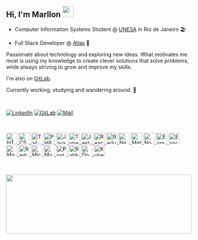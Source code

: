 <h2>Hi, I'm Marllon <img src="https://github.com/abdoachhoubi/abdoachhoubi/blob/main/gifs/Hi.gif" width="30"></h2>


- Computer Information Systems Student @ [UNESA](https://estacio.br/maracana) in Rio de Janeiro  🏖️

- Full Stack Developer @ [Atlas](https://www.atlasgr.com.br/) 🚚


Passionate about technology and exploring new ideas. What motivates me most is using my knowledge to create clever solutions that solve problems, while always striving to grow and improve my skills.

I'm also on [GitLab](https://gitlab.com/marllomartin).

Currently working, studying and wandering around. 🍃

<br>

[![LinkedIn](https://img.shields.io/badge/LinkedIn-0E1116?style=for-the-badge&logo=linkedin&logoColor=FFFFFF&logoWidth=25)](https://www.linkedin.com/in/marllomartins/)
[![GitLab](https://img.shields.io/badge/GitLab-0E1116?style=for-the-badge&logo=Gitlab&logoColor=FFFFFF&logoWidth=25)](https://gitlab.com/marllomartin)
[![Mail](https://img.shields.io/badge/Email-0E1116?style=for-the-badge&logo=Gmail&logoColor=FFFFFF&logoWidth=25)](mailto:marllonmartinsmgmt@gmail.com)

##

<br>

<div>
<a href="https://www.w3schools.com/html/">
<img 
     src="https://cdn.jsdelivr.net/gh/devicons/devicon/icons/html5/html5-plain.svg"
     alt="HTML5"
     width="30"
     height="30"
/>
</a>
<a href="https://www.w3schools.com/css/">
  <img
     src="https://cdn.jsdelivr.net/gh/devicons/devicon/icons/css3/css3-plain.svg"
     alt="CSS3"
     width="30"
     height="30"
  />   
</a>
<a href="https://tailwindcss.com/" target="_blank" rel="noopener noreferrer">
  <img
     src="https://cdn.jsdelivr.net/gh/devicons/devicon@latest/icons/tailwindcss/tailwindcss-original.svg"
     alt="Tailwind CSS"
     width="30"
     height="30"
  />   
</a>
<a href="https://www.php.net/">
<img
     src="https://www.svgrepo.com/show/303208/php-1-logo.svg"
     alt="PHP"
     width="30"
     height="30"
/>   
</a>
<a href="https://javascript.com/">
<img 
    src="https://cdn.jsdelivr.net/gh/devicons/devicon/icons/javascript/javascript-plain.svg"
    alt="JavaScript"
    width="30"
    height="30" 
/>
</a>
<a href="https://www.typescriptlang.org/">
<img 
    src="https://cdn.jsdelivr.net/gh/devicons/devicon/icons/typescript/typescript-plain.svg"
    alt="TypeScript"
    width="30"
    height="30" 
/>
</a>
<a href="https://jestjs.io/">
<img 
    src="https://cdn.jsdelivr.net/gh/devicons/devicon/icons/jest/jest-plain.svg"
    alt="Jest"
    width="30"
    height="30"
/>
</a>
<a href="https://reactjs.org/">
<img 
    src="https://cdn.jsdelivr.net/gh/devicons/devicon/icons/react/react-original.svg"
    alt="React"
    href="https://reactjs.org/"
    width="30"
    height="30"  
/>
</a>
<a href="https://redux.js.org/">
<img 
    src="https://cdn.jsdelivr.net/gh/devicons/devicon/icons/redux/redux-original.svg"
    alt="Redux"
    width="30"
    height="30"
/>
</a>
<a href="https://nextjs.org/">
<img 
    src="https://cdn.jsdelivr.net/gh/devicons/devicon/icons/nextjs/nextjs-original.svg"
    alt="NextJS"
    width="30"
    height="30"
/>
</a>
<a href="https://mui.com/">
<img 
    src="https://cdn.jsdelivr.net/gh/devicons/devicon/icons/materialui/materialui-plain.svg"
    alt="MaterialUI"
    width="30"
    height="30"
/>
</a>
<a href="https://nodejs.org/en/">
<img
    src="https://cdn.jsdelivr.net/gh/devicons/devicon/icons/nodejs/nodejs-plain.svg"
    alt="Node.js"
    width="30"
    height="30"
/>
</a>
<a href="https://sequelize.org/">
<img
    src="https://cdn.jsdelivr.net/gh/devicons/devicon/icons/sequelize/sequelize-original.svg"
    alt="Express"
    width="30"
    height="30"
/>
</a>
<a href="https://expressjs.com/">
<img
    src="https://cdn.jsdelivr.net/gh/devicons/devicon/icons/express/express-original.svg"
    alt="Express"
    width="30"
    height="30"
/>
</a>
<a href="https://www.mongodb.com/">
<img 
    src="https://cdn.jsdelivr.net/gh/devicons/devicon/icons/mongodb/mongodb-plain.svg"
    alt="MongoDB"
    width="30"
    height="30"
/>
</a>
<a href="https://redis.io/">
<img 
    src="https://cdn.jsdelivr.net/gh/devicons/devicon/icons/redis/redis-plain.svg" 
    alt="Redis"
    width="30"
    height="30"
/>
</a>
<a href="https://www.microsoft.com/en-us/sql-server/sql-server-2022">
<img 
    src="https://cdn.jsdelivr.net/gh/devicons/devicon/icons/microsoftsqlserver/microsoftsqlserver-plain.svg" 
    alt="Microsoft SQL Server"
    width="30"
    height="30"
/>
</a>
<a href="https://www.mysql.com/">
<img 
    src="https://cdn.jsdelivr.net/gh/devicons/devicon@latest/icons/mysql/mysql-original.svg"
    alt="MySQL"
    width="30"
    height="30"
/>
</a>
<a href="https://www.postgresql.org/">
<img
    src="https://cdn.jsdelivr.net/gh/devicons/devicon/icons/postgresql/postgresql-plain.svg"
    alt="PostgreSQL"
    width="30"
    height="30"
/>
</a>
<a href="https://www.rabbitmq.com/">
<img
    src="https://cdn.jsdelivr.net/gh/devicons/devicon@latest/icons/rabbitmq/rabbitmq-original.svg"
    alt="RabbitMQ"
    width="30"
    height="30"
/>
</a>
<a href="https://www.docker.com/">
<img
    src="https://cdn.jsdelivr.net/gh/devicons/devicon/icons/docker/docker-plain.svg"
    alt="Docker"
    width="30"
    height="30"
/>
</a>
<a href="https://kubernetes.io/">
<img
    src="https://cdn.jsdelivr.net/gh/devicons/devicon@latest/icons/kubernetes/kubernetes-plain.svg"
    alt="Kubernetes"
    width="30"
    height="30"
/>
</a>
</div>

##

<br>

<img height="160" width="100%" src="https://github-readme-stats.vercel.app/api/top-langs/?username=marllomartin&layout=compact&theme=github_dark&locale=en">  
